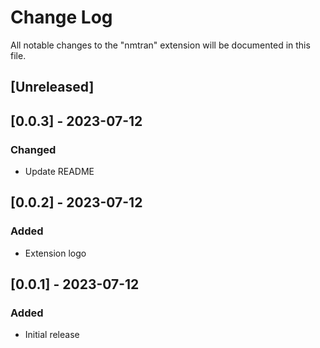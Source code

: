 # Change Log

All notable changes to the "nmtran" extension will be documented in this file.

## [Unreleased]

## [0.0.3] - 2023-07-12

### Changed

- Update README

## [0.0.2] - 2023-07-12

### Added

- Extension logo

## [0.0.1] - 2023-07-12

### Added

- Initial release
